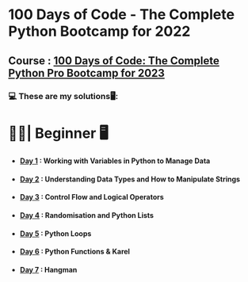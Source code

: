 # 100 Days of Code - The Complete Python Bootcamp for 2022

## Course : [100 Days of Code: The Complete Python Pro Bootcamp for 2023](https://www.udemy.com/course/100-days-of-code/)
### :computer: These are my solutions:desktop_computer::


# :man_student:| Beginner :desktop_computer:

- #### [Day 1](https://github.com/ShivankUdayawal/100-Days-of-Code-Python/tree/main/Day%201) : Working with Variables in Python to Manage Data
- #### [Day 2](https://github.com/ShivankUdayawal/100-Days-of-Code-Python/tree/main/Day%202) : Understanding Data Types and How to Manipulate Strings
- #### [Day 3](https://github.com/ShivankUdayawal/100-Days-of-Code-Python/tree/main/Day%203) : Control Flow and Logical Operators
- #### [Day 4](https://github.com/ShivankUdayawal/100-Days-of-Code-Python/blob/main/Day%204) : Randomisation and Python Lists
- #### [Day 5](https://github.com/ShivankUdayawal/100-Days-of-Code-Python/tree/main/Day%205) : Python Loops
- #### [Day 6](https://github.com/ShivankUdayawal/100-Days-of-Code-Python/tree/main/Day%206) : Python Functions & Karel
- #### [Day 7](https://github.com/ShivankUdayawal/100-Days-of-Code-Python/tree/main/Day%207) : Hangman
